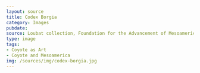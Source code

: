 ```yaml
---
layout: source
title: Codex Borgia
category: Images
pubdate: 
source: Loubat collection, Foundation for the Advancement of Mesoamerican Studies (FAMSI)
type: image
tags: 
- Coyote as Art
- Coyote and Mesoamerica
img: /sources/img/codex-borgia.jpg 
---
```

